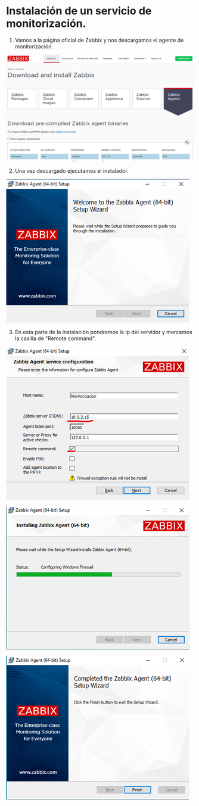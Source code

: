 # Instalación de un servicio de monitorización.

1. Vamos a la página oficial de Zabbix y nos descargamos el agente de monitorización.

![imagen1](imagenes/servicio1.png)

2. Una vez descargado ejecutamos el instalador.

![imagen2](imagenes/servicio2.png)

3. En esta parte de la instalación pondremos la ip del servidor y marcamos la casilla de "Remote command".

![imagen3](imagenes/servicio3.png)

![imagen4](imagenes/servicio4.png)

![imagen5](imagenes/servicio5.png)